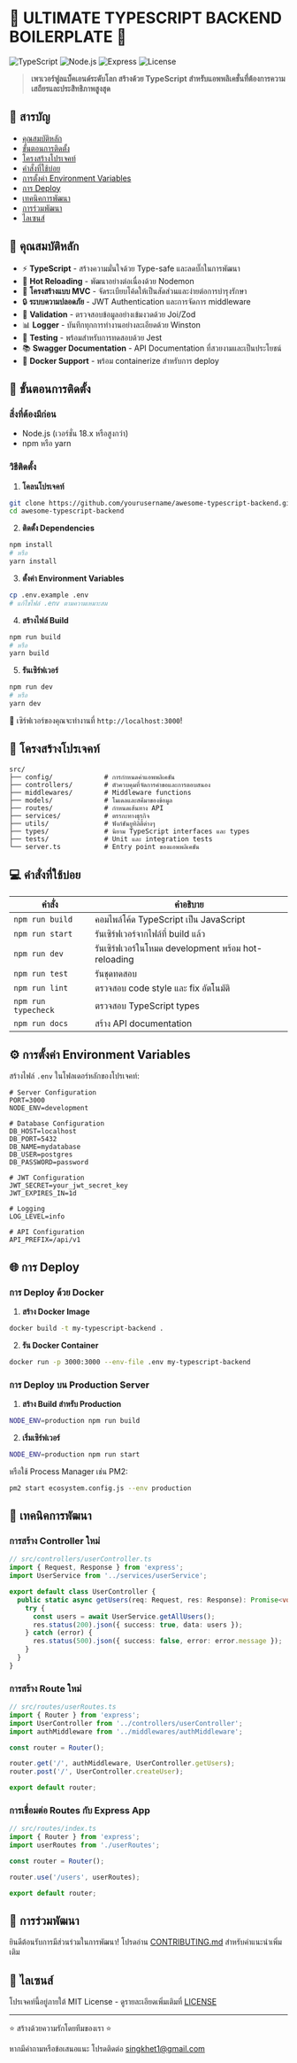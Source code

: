 # 🚀 ULTIMATE TYPESCRIPT BACKEND BOILERPLATE 🚀

![TypeScript](https://img.shields.io/badge/TypeScript-v4.9.5-blue)
![Node.js](https://img.shields.io/badge/Node.js-v18.x-green)
![Express](https://img.shields.io/badge/Express-v4.18.2-lightgrey)
![License](https://img.shields.io/badge/license-MIT-orange)

> **เพาเวอร์ฟูลแบ็คเอนด์ระดับโลก สร้างด้วย TypeScript สำหรับแอพพลิเคชั่นที่ต้องการความเสถียรและประสิทธิภาพสูงสุด**

## 📑 สารบัญ

- [คุณสมบัติหลัก](#คุณสมบัติหลัก)
- [ขั้นตอนการติดตั้ง](#ขั้นตอนการติดตั้ง)
- [โครงสร้างโปรเจคท์](#โครงสร้างโปรเจคท์)
- [คำสั่งที่ใช้บ่อย](#คำสั่งที่ใช้บ่อย)
- [การตั้งค่า Environment Variables](#การตั้งค่า-environment-variables)
- [การ Deploy](#การ-deploy)
- [เทคนิคการพัฒนา](#เทคนิคการพัฒนา)
- [การร่วมพัฒนา](#การร่วมพัฒนา)
- [ไลเซนส์](#ไลเซนส์)

## 🌟 คุณสมบัติหลัก

- ⚡ **TypeScript** - สร้างความมั่นใจด้วย Type-safe และลดบั๊กในการพัฒนา
- 🔄 **Hot Reloading** - พัฒนาอย่างต่อเนื่องด้วย Nodemon
- 🧱 **โครงสร้างแบบ MVC** - จัดระเบียบโค้ดให้เป็นสัดส่วนและง่ายต่อการบำรุงรักษา
- 🔒 **ระบบความปลอดภัย** - JWT Authentication และการจัดการ middleware
- 📝 **Validation** - ตรวจสอบข้อมูลอย่างเข้มงวดด้วย Joi/Zod
- 📊 **Logger** - บันทึกทุกการทำงานอย่างละเอียดด้วย Winston
- 🧪 **Testing** - พร้อมสำหรับการทดสอบด้วย Jest
- 📚 **Swagger Documentation** - API Documentation ที่สวยงามและเป็นประโยชน์
- 🐳 **Docker Support** - พร้อม containerize สำหรับการ deploy

## 🚀 ขั้นตอนการติดตั้ง

### สิ่งที่ต้องมีก่อน

- Node.js (เวอร์ชั่น 18.x หรือสูงกว่า)
- npm หรือ yarn

### วิธีติดตั้ง

1. **โคลนโปรเจคท์**

```bash
git clone https://github.com/yourusername/awesome-typescript-backend.git
cd awesome-typescript-backend
```

2. **ติดตั้ง Dependencies**

```bash
npm install
# หรือ
yarn install
```

3. **ตั้งค่า Environment Variables**

```bash
cp .env.example .env
# แก้ไขไฟล์ .env ตามความเหมาะสม
```

4. **สร้างไฟล์ Build**

```bash
npm run build
# หรือ
yarn build
```

5. **รันเซิร์ฟเวอร์**

```bash
npm run dev
# หรือ
yarn dev
```

🎉 เซิร์ฟเวอร์ของคุณจะทำงานที่ `http://localhost:3000`!

## 📁 โครงสร้างโปรเจคท์

```
src/
├── config/             # การกำหนดค่าแอพพลิเคชัน
├── controllers/        # ตัวควบคุมที่จัดการคำขอและการตอบสนอง
├── middlewares/        # Middleware functions
├── models/             # โมเดลและสคีมาของข้อมูล
├── routes/             # กำหนดเส้นทาง API
├── services/           # ตรรกะทางธุรกิจ
├── utils/              # ฟังก์ชันยูทิลิตี้ต่างๆ
├── types/              # นิยาม TypeScript interfaces และ types
├── tests/              # Unit และ integration tests
└── server.ts           # Entry point ของแอพพลิเคชัน
```

## 💻 คำสั่งที่ใช้บ่อย

| คำสั่ง | คำอธิบาย |
|--------|------------|
| `npm run build` | คอมไพล์โค้ด TypeScript เป็น JavaScript |
| `npm run start` | รันเซิร์ฟเวอร์จากไฟล์ที่ build แล้ว |
| `npm run dev` | รันเซิร์ฟเวอร์ในโหมด development พร้อม hot-reloading |
| `npm run test` | รันชุดทดสอบ |
| `npm run lint` | ตรวจสอบ code style และ fix อัตโนมัติ |
| `npm run typecheck` | ตรวจสอบ TypeScript types |
| `npm run docs` | สร้าง API documentation |

## ⚙️ การตั้งค่า Environment Variables

สร้างไฟล์ `.env` ในโฟลเดอร์หลักของโปรเจคท์:

```env
# Server Configuration
PORT=3000
NODE_ENV=development

# Database Configuration
DB_HOST=localhost
DB_PORT=5432
DB_NAME=mydatabase
DB_USER=postgres
DB_PASSWORD=password

# JWT Configuration
JWT_SECRET=your_jwt_secret_key
JWT_EXPIRES_IN=1d

# Logging
LOG_LEVEL=info

# API Configuration
API_PREFIX=/api/v1
```

## 🌐 การ Deploy

### การ Deploy ด้วย Docker

1. **สร้าง Docker Image**

```bash
docker build -t my-typescript-backend .
```

2. **รัน Docker Container**

```bash
docker run -p 3000:3000 --env-file .env my-typescript-backend
```

### การ Deploy บน Production Server

1. **สร้าง Build สำหรับ Production**

```bash
NODE_ENV=production npm run build
```

2. **เริ่มเซิร์ฟเวอร์**

```bash
NODE_ENV=production npm run start
```

หรือใช้ Process Manager เช่น PM2:

```bash
pm2 start ecosystem.config.js --env production
```

## 🧠 เทคนิคการพัฒนา

### การสร้าง Controller ใหม่

```typescript
// src/controllers/userController.ts
import { Request, Response } from 'express';
import UserService from '../services/userService';

export default class UserController {
  public static async getUsers(req: Request, res: Response): Promise<void> {
    try {
      const users = await UserService.getAllUsers();
      res.status(200).json({ success: true, data: users });
    } catch (error) {
      res.status(500).json({ success: false, error: error.message });
    }
  }
}
```

### การสร้าง Route ใหม่

```typescript
// src/routes/userRoutes.ts
import { Router } from 'express';
import UserController from '../controllers/userController';
import authMiddleware from '../middlewares/authMiddleware';

const router = Router();

router.get('/', authMiddleware, UserController.getUsers);
router.post('/', UserController.createUser);

export default router;
```

### การเชื่อมต่อ Routes กับ Express App

```typescript
// src/routes/index.ts
import { Router } from 'express';
import userRoutes from './userRoutes';

const router = Router();

router.use('/users', userRoutes);

export default router;
```

## 👥 การร่วมพัฒนา

ยินดีต้อนรับการมีส่วนร่วมในการพัฒนา! โปรดอ่าน [CONTRIBUTING.md](CONTRIBUTING.md) สำหรับคำแนะนำเพิ่มเติม

## 📜 ไลเซนส์

โปรเจคท์นี้อยู่ภายใต้ MIT License - ดูรายละเอียดเพิ่มเติมที่ [LICENSE](LICENSE)

---

⭐ สร้างด้วยความรักโดยทีมของเรา ⭐

หากมีคำถามหรือข้อเสนอแนะ โปรดติดต่อ [singkhet1@gmail.com](mailto:singkhet1@gmail.com)